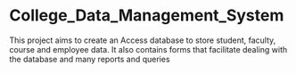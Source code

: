 # College_Data_Management_System
This project aims to create an Access database to store student, faculty, course and employee data. It also contains forms that facilitate dealing with the database and many reports and queries

